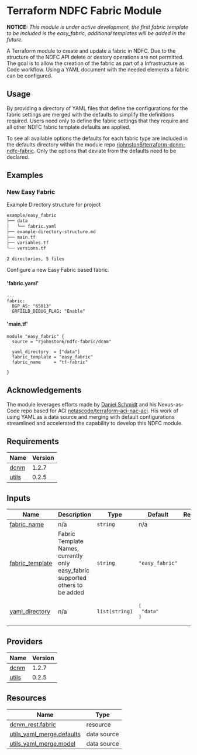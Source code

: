 <!-- BEGIN_TF_DOCS -->
# Terraform NDFC Fabric Module

**NOTICE:** *This module is under active development, the first fabric template to be included is the easy_fabric, additional templates will be added in the future.*

A Terraform module to create and update a fabric in NDFC. Due to the structure of the NDFC API delete or destory operations are not permitted. The goal is to allow the creation of the fabric as part of a Infrastructure as Code workflow.
Using a YAML document with the needed elements a fabric can be configured.

## Usage
By providing a directory of YAML files that define the configurations for the fabric settings are merged with the defaults to simplify the definitions required.
Users need only to define the fabric settings that they require and all other NDFC fabric template defaults are applied.

To see all available options the defaults for each fabric type are included in the defaults directory within the module repo [rjohnston6/terraform-dcnm-ndfc-fabric](https://github.com/rjohnston6/terraform-dcnm-ndfc-fabric/tree/main/defaults). Only the options that deviate from the defaults need to be declared.

## Examples
### New Easy Fabric
Example Directory structure for project
```bash
example/easy_fabric
├── data
│   └── fabric.yaml
├── example-directory-structure.md
├── main.tf
├── variables.tf
└── versions.tf

2 directories, 5 files
```

Configure a new Easy Fabric based fabric.

#### 'fabric.yaml'

```hcl
---
fabric:
  BGP_AS: "65013"
  GRFIELD_DEBUG_FLAG: "Enable"
```

#### 'main.tf'

```hcl
module "easy_fabric" {
  source = "rjohnston6/ndfc-fabric/dcnm"

  yaml_directory  = ["data"]
  fabric_template = "easy_fabric"
  fabric_name     = "tf-fabric"

}
```

## Acknowledgements

The module leverages efforts made by [Daniel Schmidt](https://github.com/danischm) and his Nexus-as-Code repo based for ACI [netascode/terraform-aci-nac-aci](https://github.com/netascode/terraform-aci-nac-aci). His work of using YAML as a data source and merging with default configurations streamlined and accelerated the capability to develop this NDFC module.

## Requirements

| Name | Version |
|------|---------|
| <a name="requirement_dcnm"></a> [dcnm](#requirement\_dcnm) | 1.2.7 |
| <a name="requirement_utils"></a> [utils](#requirement\_utils) | 0.2.5 |

## Inputs

| Name | Description | Type | Default | Required |
|------|-------------|------|---------|:--------:|
| <a name="input_fabric_name"></a> [fabric\_name](#input\_fabric\_name) | n/a | `string` | n/a | yes |
| <a name="input_fabric_template"></a> [fabric\_template](#input\_fabric\_template) | Fabric Template Names, currently only easy\_fabric supported others to be added | `string` | `"easy_fabric"` | no |
| <a name="input_yaml_directory"></a> [yaml\_directory](#input\_yaml\_directory) | n/a | `list(string)` | <pre>[<br>  "data"<br>]</pre> | no |

## Providers

| Name | Version |
|------|---------|
| <a name="provider_dcnm"></a> [dcnm](#provider\_dcnm) | 1.2.7 |
| <a name="provider_utils"></a> [utils](#provider\_utils) | 0.2.5 |

## Resources

| Name | Type |
|------|------|
| [dcnm_rest.fabric](https://registry.terraform.io/providers/CiscoDevNet/dcnm/1.2.7/docs/resources/rest) | resource |
| [utils_yaml_merge.defaults](https://registry.terraform.io/providers/netascode/utils/0.2.5/docs/data-sources/yaml_merge) | data source |
| [utils_yaml_merge.model](https://registry.terraform.io/providers/netascode/utils/0.2.5/docs/data-sources/yaml_merge) | data source |
<!-- END_TF_DOCS -->